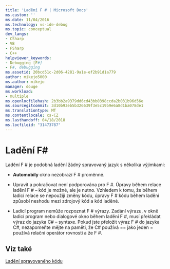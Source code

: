 ```yaml
---
title: 'Ladění F # | Microsoft Docs'
ms.custom: ''
ms.date: 11/04/2016
ms.technology: vs-ide-debug
ms.topic: conceptual
dev_langs:
- CSharp
- VB
- FSharp
- C++
helpviewer_keywords:
- Debugging [F#]
- F#, debugging
ms.assetid: 20bcd51c-2d06-4281-9a1e-ef2b91d1a779
author: mikejo5000
ms.author: mikejo
manager: douge
ms.workload:
- multiple
ms.openlocfilehash: 2b3bb2a9379dd6cd43bb0398ccda2b031b96d56e
ms.sourcegitcommit: 3d10b93eb5b326639f3e5c19b9e6a8d1ba078de1
ms.translationtype: MT
ms.contentlocale: cs-CZ
ms.lasthandoff: 04/18/2018
ms.locfileid: "31473787"
---
```

# <a name="debugging-f"></a>Ladění F#
Ladění F # je podobná ladění žádný spravovaný jazyk s několika výjimkami:  
  
-   **Automobily** okno nezobrazí F # proměnné.  
  
-   Upravit a pokračovat není podporována pro F #. Úpravy během relace ladění F # – kód je možné, ale je nutno. Vzhledem k tomu, že během ladicí relace se nepoužijí změny kódu, úpravy F # kódu během ladění způsobí neshodu mezi zdrojový kód a kód laděné.  
  
-   Ladicí program nemůže rozpoznat F # výrazy. Zadání výrazu, v okně ladicí program nebo dialogové okno během ladění F #, musí překládat výraz do jazyka C# – syntaxe. Pokud jste přeložit výraz F # do jazyka C#, nezapomeňte mějte na paměti, že C# používá == jako jeden = používá relační operátor rovnosti a že F #.  
  
## <a name="see-also"></a>Viz také  
 [Ladění spravovaného kódu](../debugger/debugging-managed-code.md)
